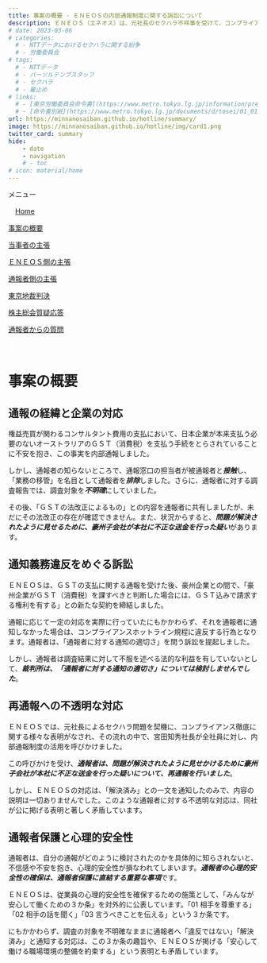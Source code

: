 ```yaml
---
title: 事案の概要 - ＥＮＥＯＳの内部通報制度に関する訴訟について
description: ＥＮＥＯＳ（エネオス）は、元社長のセクハラ不祥事を受けて、コンプライアンス徹底を表明しておりますが、通報窓口における対応には問題があるといえます。内部通報制度をめぐる訴訟について、山田悠一郎裁判官・坂巻陽士裁判官の判決文を通じて、公益通報に関する問題を検証していきます。
# date: 2023-03-06
# categories:
  # - NTTデータにおけるセクハラに関する紛争
  # - 労働委員会
# tags:
  # - NTTデータ
  # - パーソルテンプスタッフ
  # - セクハラ
  # - 雇止め
# links:
  # - [東京労働委員会命令書](https://www.metro.tokyo.lg.jp/information/press/2024/03/2024030701)
  # - [命令書別紙](https://www.metro.tokyo.lg.jp/documents/d/tosei/01_01b_02)
url: https://minnanosaiban.github.io/hotline/summary/
image: https://minnanosaiban.github.io/hotline/img/card1.png
twitter_card: summary
hide:
    - date
    - navigation
    # - toc
# icon: material/home
---
```


<div class="hamburger" onclick="toggleMenu()"> <i class="fa-solid fa-bars"></i> メニュー</div>
<div id="mobileMenu" class="mobile-menu">
  <p class="mobile small doc">
    <i class="fa-solid fa-house"></i>　<a href="https://minnanosaiban.github.io/hotline/" class="arrow-link-small">Home</a>
  </p>
  <p class="mobile small doc">
    <i class="bi bi-chevron-compact-right"></i>
    <a href="https://minnanosaiban.github.io/hotline/summary/" class="arrow-link-small">事案の概要</a>
  </p>
  <p class="mobile small doc">
    <i class="bi bi-chevron-compact-right"></i>
    <a href="https://minnanosaiban.github.io/hotline/trial/" class="arrow-link-small">当事者の主張</a>
  </p>
  <p class="mobile small doc pad2">
    <i class="bi bi-chevron-compact-right"></i>
    <a href="https://minnanosaiban.github.io/hotline/trial/eneos/" class="arrow-link-small">ＥＮＥＯＳ側の主張</a>
  </p>
  <p class="mobile small doc pad2">
    <i class="bi bi-chevron-compact-right"></i>
    <a href="https://minnanosaiban.github.io/eneos-saiban/argument.html" class="arrow-link-small">通報者側の主張</a>
  </p>
  <p class="mobile small doc pad2">
    <i class="bi bi-chevron-compact-right"></i>
    <a href="https://minnanosaiban.github.io/hotline/trial/judgement/" class="arrow-link-small">東京地裁判決</a>
  </p>
  <p class="mobile small doc">
    <i class="bi bi-chevron-compact-right"></i>
    <a href="https://minnanosaiban.github.io/hotline/agm/" class="arrow-link-small">株主総会質疑応答</a>
  </p>
  <p class="mobile small doc pad2">
    <i class="bi bi-chevron-compact-right"></i>
    <a href="https://minnanosaiban.github.io/hotline/agm/hotline" class="arrow-link-small">通報者からの質問</a>
  </p>
</div>

<p style="margin: 0;">
  <a href="https://twitter.com/share?url=https://minnanosaiban.github.io/hotline/summary/ &text=事案の概要 - ＥＮＥＯＳの内部通報制度に関する訴訟について"
     target="_blank" class="x-share" style="color: #FFFFFF;">
    <i class="fa-brands fa-x-twitter"></i> でシェア
  </a>
</p>

# 事案の概要

<div class="width-40" markdown>

## 通報の経緯と企業の対応
権益売買が関わるコンサルタント費用の支払において、日本企業が本来支払う必要のないオーストラリアのＧＳＴ（消費税）を支払う手続をとらされていることに不安を抱き、この事実を内部通報しました。

しかし、通報者の知らないところで、通報窓口の担当者が被通報者と***接触***し、「業務の移管」を名目として通報者を***排除***しました。さらに、通報者に対する調査報告では、調査対象を***不明確***にしていました。

その後、「ＧＳＴの法改正によるもの」との内容を通報者に共有しましたが、未だにその法改正の存在が確認できません。また、状況からすると、***問題が解決されたように見せるために、豪州子会社が本社に不正な送金を行った疑い***があります。

## 通知義務違反をめぐる訴訟
ＥＮＥＯＳは、ＧＳＴの支払に関する通報を受けた後、豪州企業との間で、「豪州企業がＧＳＴ（消費税）を課すべきと判断した場合には、ＧＳＴ込みで請求する権利を有する」との新たな契約を締結しました。

通報に応じて一定の対応を実際に行っていたにもかかわらず、それを通報者に通知しなかった場合は、コンプライアンスホットライン規程に違反する行為となります。通報者は、「通報者に対する通知の適切さ」を問う訴訟を提起しました。

しかし、通報者は調査結果に対して不服を述べる法的な利益を有していないとして、***裁判所は、「通報者に対する通知の適切さ」については検討しませんでした***。

## 再通報への不透明な対応
ＥＮＥＯＳでは、元社長によるセクハラ問題を契機に、コンプライアンス徹底に関する様々な表明がなされ、その流れの中で、宮田知秀社長が全社員に対し、内部通報制度の活用を呼びかけました。

この呼びかけを受け、***通報者は、問題が解決されたように見せかけるために豪州子会社が本社に不正な送金を行った疑いについて、再通報を行いました***。

しかし、ＥＮＥＯＳの対応は、「解決済み」との一文を通知したのみで、内容の説明は一切ありませんでした。このような通報者に対する不透明な対応は、同社が公に掲げる表明と著しく矛盾しています。

## 通報者保護と心理的安全性
通報者は、自分の通報がどのように検討されたのかを具体的に知らされないと、不信感や不安を抱き、心理的安全性が損なわれてしまいます。***通報者の心理的安全性の確保は、通報者保護に直結する重要な事項***です。

ＥＮＥＯＳは、従業員の心理的安全性を確保するための施策として、「みんなが安心して働くための３か条」を対外的に公表しています。「01 相手を尊重する」「02 相手の話を聞く」「03 言うべきことを伝える」という３か条です。

にもかかわらず、調査の対象を不明確なままに通報者へ「違反ではない」「解決済み」と通知する対応は、この３か条の趣旨や、ＥＮＥＯＳが掲げる「安心して働ける職場環境の整備を約束する」という表明とも矛盾しています。

</div>